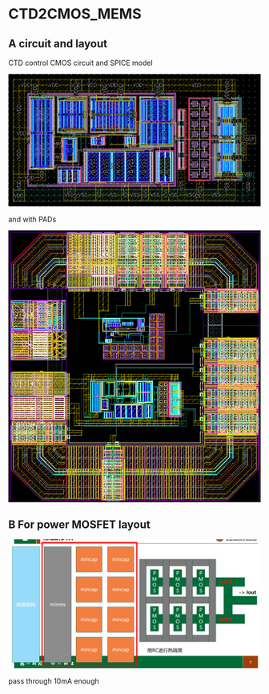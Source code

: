 # CTD2CMOS_MEMS
## A circuit and layout
CTD control CMOS circuit and SPICE model

![ ](CTD2.png)

and with PADs

![ ](CTD4_PADFIX.png)

## B For power MOSFET layout 

![ ](powerMOSFET.png)

pass through 10mA enough
